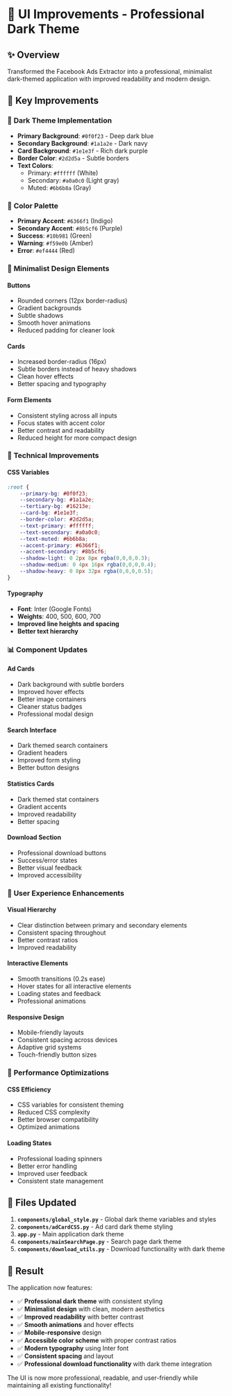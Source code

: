 # 🎨 UI Improvements - Professional Dark Theme

## ✨ Overview
Transformed the Facebook Ads Extractor into a professional, minimalist dark-themed application with improved readability and modern design.

## 🎯 Key Improvements

### 🌙 **Dark Theme Implementation**
- **Primary Background**: `#0f0f23` - Deep dark blue
- **Secondary Background**: `#1a1a2e` - Dark navy
- **Card Background**: `#1e1e3f` - Rich dark purple
- **Border Color**: `#2d2d5a` - Subtle borders
- **Text Colors**: 
  - Primary: `#ffffff` (White)
  - Secondary: `#a0a0c0` (Light gray)
  - Muted: `#6b6b8a` (Gray)

### 🎨 **Color Palette**
- **Primary Accent**: `#6366f1` (Indigo)
- **Secondary Accent**: `#8b5cf6` (Purple)
- **Success**: `#10b981` (Green)
- **Warning**: `#f59e0b` (Amber)
- **Error**: `#ef4444` (Red)

### 📱 **Minimalist Design Elements**

#### **Buttons**
- Rounded corners (12px border-radius)
- Gradient backgrounds
- Subtle shadows
- Smooth hover animations
- Reduced padding for cleaner look

#### **Cards**
- Increased border-radius (16px)
- Subtle borders instead of heavy shadows
- Clean hover effects
- Better spacing and typography

#### **Form Elements**
- Consistent styling across all inputs
- Focus states with accent color
- Better contrast and readability
- Reduced height for more compact design

### 🔧 **Technical Improvements**

#### **CSS Variables**
```css
:root {
    --primary-bg: #0f0f23;
    --secondary-bg: #1a1a2e;
    --tertiary-bg: #16213e;
    --card-bg: #1e1e3f;
    --border-color: #2d2d5a;
    --text-primary: #ffffff;
    --text-secondary: #a0a0c0;
    --text-muted: #6b6b8a;
    --accent-primary: #6366f1;
    --accent-secondary: #8b5cf6;
    --shadow-light: 0 2px 8px rgba(0,0,0,0.3);
    --shadow-medium: 0 4px 16px rgba(0,0,0,0.4);
    --shadow-heavy: 0 8px 32px rgba(0,0,0,0.5);
}
```

#### **Typography**
- **Font**: Inter (Google Fonts)
- **Weights**: 400, 500, 600, 700
- **Improved line heights and spacing**
- **Better text hierarchy**

### 📊 **Component Updates**

#### **Ad Cards**
- Dark background with subtle borders
- Improved hover effects
- Better image containers
- Cleaner status badges
- Professional modal design

#### **Search Interface**
- Dark themed search containers
- Gradient headers
- Improved form styling
- Better button designs

#### **Statistics Cards**
- Dark themed stat containers
- Gradient accents
- Improved readability
- Better spacing

#### **Download Section**
- Professional download buttons
- Success/error states
- Better visual feedback
- Improved accessibility

### 🎯 **User Experience Enhancements**

#### **Visual Hierarchy**
- Clear distinction between primary and secondary elements
- Consistent spacing throughout
- Better contrast ratios
- Improved readability

#### **Interactive Elements**
- Smooth transitions (0.2s ease)
- Hover states for all interactive elements
- Loading states and feedback
- Professional animations

#### **Responsive Design**
- Mobile-friendly layouts
- Consistent spacing across devices
- Adaptive grid systems
- Touch-friendly button sizes

### 🚀 **Performance Optimizations**

#### **CSS Efficiency**
- CSS variables for consistent theming
- Reduced CSS complexity
- Better browser compatibility
- Optimized animations

#### **Loading States**
- Professional loading spinners
- Better error handling
- Improved user feedback
- Consistent state management

## 📁 **Files Updated**

1. **`components/global_style.py`** - Global dark theme variables and styles
2. **`components/adCardCSS.py`** - Ad card dark theme styling
3. **`app.py`** - Main application dark theme
4. **`components/mainSearchPage.py`** - Search page dark theme
5. **`components/download_utils.py`** - Download functionality with dark theme

## 🎉 **Result**

The application now features:
- ✅ **Professional dark theme** with consistent styling
- ✅ **Minimalist design** with clean, modern aesthetics
- ✅ **Improved readability** with better contrast
- ✅ **Smooth animations** and hover effects
- ✅ **Mobile-responsive** design
- ✅ **Accessible color scheme** with proper contrast ratios
- ✅ **Modern typography** using Inter font
- ✅ **Consistent spacing** and layout
- ✅ **Professional download functionality** with dark theme integration

The UI is now more professional, readable, and user-friendly while maintaining all existing functionality! 